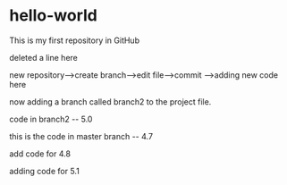# hello-world
This is my first repository in GitHub

deleted a line here

new repository-->create branch-->edit file-->commit  -->adding new code here

now adding a branch called branch2 to the project file.

code in branch2 -- 5.0

this is the code in master branch -- 4.7

add code for 4.8

adding code for 5.1

